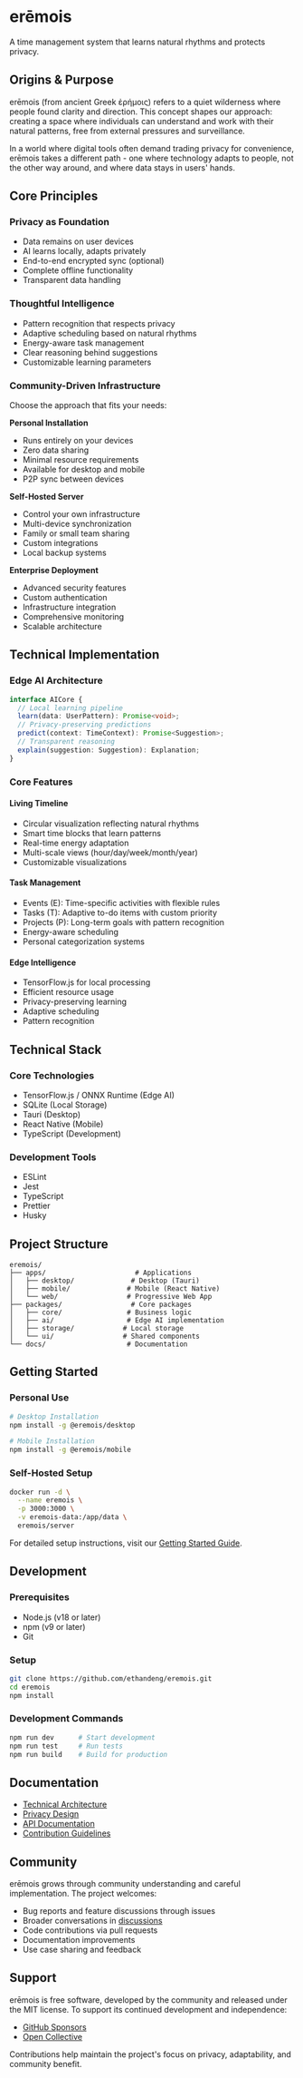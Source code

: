 # erēmois

A time management system that learns natural rhythms and protects privacy.

## Origins & Purpose

erēmois (from ancient Greek ἐρήμοις) refers to a quiet wilderness where people found clarity and direction. This concept shapes our approach: creating a space where individuals can understand and work with their natural patterns, free from external pressures and surveillance.

In a world where digital tools often demand trading privacy for convenience, erēmois takes a different path - one where technology adapts to people, not the other way around, and where data stays in users' hands.

## Core Principles

### Privacy as Foundation

- Data remains on user devices
- AI learns locally, adapts privately
- End-to-end encrypted sync (optional)
- Complete offline functionality
- Transparent data handling

### Thoughtful Intelligence

- Pattern recognition that respects privacy
- Adaptive scheduling based on natural rhythms
- Energy-aware task management
- Clear reasoning behind suggestions
- Customizable learning parameters

### Community-Driven Infrastructure

Choose the approach that fits your needs:

**Personal Installation**

- Runs entirely on your devices
- Zero data sharing
- Minimal resource requirements
- Available for desktop and mobile
- P2P sync between devices

**Self-Hosted Server**

- Control your own infrastructure
- Multi-device synchronization
- Family or small team sharing
- Custom integrations
- Local backup systems

**Enterprise Deployment**

- Advanced security features
- Custom authentication
- Infrastructure integration
- Comprehensive monitoring
- Scalable architecture

## Technical Implementation

### Edge AI Architecture

```typescript
interface AICore {
  // Local learning pipeline
  learn(data: UserPattern): Promise<void>;
  // Privacy-preserving predictions
  predict(context: TimeContext): Promise<Suggestion>;
  // Transparent reasoning
  explain(suggestion: Suggestion): Explanation;
}
```

### Core Features

#### Living Timeline

- Circular visualization reflecting natural rhythms
- Smart time blocks that learn patterns
- Real-time energy adaptation
- Multi-scale views (hour/day/week/month/year)
- Customizable visualizations

#### Task Management

- Events (E): Time-specific activities with flexible rules
- Tasks (T): Adaptive to-do items with custom priority
- Projects (P): Long-term goals with pattern recognition
- Energy-aware scheduling
- Personal categorization systems

#### Edge Intelligence

- TensorFlow.js for local processing
- Efficient resource usage
- Privacy-preserving learning
- Adaptive scheduling
- Pattern recognition

## Technical Stack

### Core Technologies

- TensorFlow.js / ONNX Runtime (Edge AI)
- SQLite (Local Storage)
- Tauri (Desktop)
- React Native (Mobile)
- TypeScript (Development)

### Development Tools

- ESLint
- Jest
- TypeScript
- Prettier
- Husky

## Project Structure

```
eremois/
├── apps/                      # Applications
│   ├── desktop/              # Desktop (Tauri)
│   ├── mobile/              # Mobile (React Native)
│   └── web/                 # Progressive Web App
├── packages/                 # Core packages
│   ├── core/                # Business logic
│   ├── ai/                  # Edge AI implementation
│   ├── storage/            # Local storage
│   └── ui/                 # Shared components
└── docs/                    # Documentation
```

## Getting Started

### Personal Use

```bash
# Desktop Installation
npm install -g @eremois/desktop

# Mobile Installation
npm install -g @eremois/mobile
```

### Self-Hosted Setup

```bash
docker run -d \
  --name eremois \
  -p 3000:3000 \
  -v eremois-data:/app/data \
  eremois/server
```

For detailed setup instructions, visit our [Getting Started Guide](docs/guide/getting-started.md).

## Development

### Prerequisites

- Node.js (v18 or later)
- npm (v9 or later)
- Git

### Setup

```bash
git clone https://github.com/ethandeng/eremois.git
cd eremois
npm install
```

### Development Commands

```bash
npm run dev      # Start development
npm run test     # Run tests
npm run build    # Build for production
```

## Documentation

- [Technical Architecture](docs/architecture/overview.md)
- [Privacy Design](docs/guide/privacy.md)
- [API Documentation](docs/api/README.md)
- [Contribution Guidelines](CONTRIBUTING.md)

## Community

erēmois grows through community understanding and careful implementation. The project welcomes:

- Bug reports and feature discussions through issues
- Broader conversations in [discussions](https://github.com/ethandeng/eremois/discussions)
- Code contributions via pull requests
- Documentation improvements
- Use case sharing and feedback

## Support

erēmois is free software, developed by the community and released under the MIT license. To support its continued development and independence:

- [GitHub Sponsors](https://github.com/sponsors/ethandeng)
- [Open Collective](https://opencollective.com/eremois)

Contributions help maintain the project's focus on privacy, adaptability, and community benefit.
